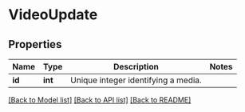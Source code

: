 # VideoUpdate

## Properties
Name | Type | Description | Notes
------------ | ------------- | ------------- | -------------
**id** | **int** | Unique integer identifying a media. | 

[[Back to Model list]](../README.md#documentation-for-models) [[Back to API list]](../README.md#documentation-for-api-endpoints) [[Back to README]](../README.md)

